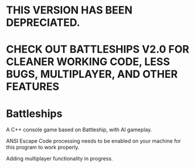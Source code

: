 # THIS VERSION HAS BEEN DEPRECIATED.
# CHECK OUT BATTLESHIPS V2.0 FOR CLEANER WORKING CODE, LESS BUGS, MULTIPLAYER, AND OTHER FEATURES

# Battleships
A C++ console game based on Battleship, with AI gameplay.

ANSI Escape Code processing needs to be enabled on your machine for this program to work properly.

Adding multiplayer functionality in progress.
